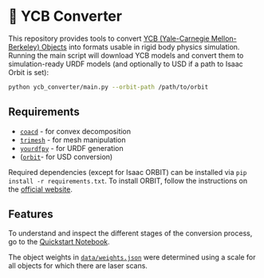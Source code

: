 # 🔧 YCB Converter
This repository provides tools to convert [YCB (Yale-Carnegie Mellon-Berkeley) Objects](https://www.ycbbenchmarks.com/) into formats usable in rigid body physics simulation.
Running the main script will download YCB models and convert them to simulation-ready URDF models (and optionally to USD if a path to Isaac Orbit is set):
```bash
python ycb_converter/main.py --orbit-path /path/to/orbit
```


## Requirements
- [`coacd`](https://github.com/SarahWeiii/CoACD) -  for convex decomposition
- [`trimesh`](https://trimesh.org/) - for mesh manipulation
- [`yourdfpy`](https://yourdfpy.readthedocs.io/en/latest/) - for URDF generation
- ([`orbit`](https://isaac-orbit.github.io/)-  for USD conversion)

Required dependencies (except for Isaac ORBIT) can be installed via `pip install -r requirements.txt`.
To install ORBIT, follow the instructions on the [official website](https://isaac-orbit.github.io/).

## Features
To understand and inspect the different stages of the conversion process, go to the [Quickstart Notebook](./notebooks/quickstart.ipynb).

The object weights in [`data/weights.json`](./data/weights.json) were determined using a scale for all objects for which there are laser scans.

[//]: # (Functionalities relating to different stages of the conversion process are provided in separate scripts.)

[//]: # (1. [`download_ycb_models`]&#40;./ycb_converter/download_ycb_models.py&#41; - Downloads OBJ models from the official website.)

[//]: # (2. [`align_to_origin`]&#40;./ycb_converter/align_to_origin.py&#41; - Aligns the models to a canonical origin.)

[//]: # (3. [`convex_decompose`]&#40;./ycb_converter/convex_decompose.py&#41; - Decomposes the models into convex parts.)

[//]: # (4. [`assemble_urdf`]&#40;./ycb_converter/assemble_urdf.py&#41; - Assembles meshes and inertial properties into a URDF model.)

[//]: # (5. [`convert_to_usd`]&#40;./ycb_converter/convert_to_usd.py&#41; - Converts the URDF model to USD format.)

